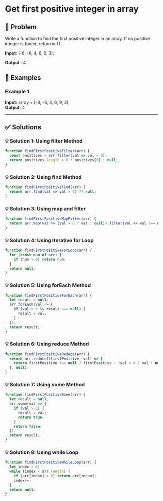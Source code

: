#  Get first positive integer in array

## 📝 Problem

Write a function to find the first positive integer in an array. If no positive integer is found, return `null`.

**Input:** \[-8, -6, 4, 6, 9, 3\];

**Output :** 4


## 📌 Examples

### Example 1

**Input:** array = [-8, -6, 4, 6, 9, 3]  
**Output:** 4

---

## ✅ Solutions

### 💡 Solution 1: Using filter Method

```javascript
function findFirstPositiveFilter(arr) {
  const positives = arr.filter(val => val > 0);
  return positives.length > 0 ? positives[0] : null;
}
```

### 💡 Solution 2: Using find Method

```javascript
function findFirstPositiveFind(arr) {
  return arr.find(val => val > 0) ?? null;
}
```

### 💡 Solution 3: Using map and filter

```javascript
function findFirstPositiveMapFilter(arr) {
  return arr.map(val => (val > 0 ? val : null)).filter(val => val !== null)[0] ?? null;
}
```

### 💡 Solution 4: Using Iterative for Loop

```javascript
function findFirstPositiveForLoop(arr) {
  for (const num of arr) {
    if (num > 0) return num;
  }
  return null;
}
```

### 💡 Solution 5: Using forEach Method

```javascript
function findFirstPositiveForEach(arr) {
  let result = null;
  arr.forEach(val => {
    if (val > 0 && result === null) {
      result = val;
    }
  });
  return result;
}
```

### 💡 Solution 6: Using reduce Method

```javascript
function findFirstPositiveReduce(arr) {
  return arr.reduce((firstPositive, val) => {
    return firstPositive !== null ? firstPositive : (val > 0 ? val : null);
  }, null);
}
```

### 💡 Solution 7: Using some Method

```javascript
function findFirstPositiveSome(arr) {
  let result = null;
  arr.some(val => {
    if (val > 0) {
      result = val;
      return true;
    }
    return false;
  });
  return result;
}
```

### 💡 Solution 8: Using while Loop

```javascript
function findFirstPositiveWhileLoop(arr) {
  let index = 0;
  while (index < arr.length) {
    if (arr[index] > 0) return arr[index];
    index++;
  }
  return null;
}
```